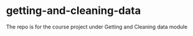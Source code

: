 # getting-and-cleaning-data
The repo is for the course project under Getting and Cleaning data module
